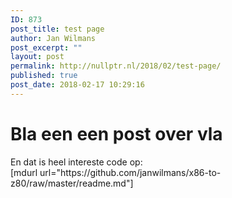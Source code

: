```yaml
---
ID: 873
post_title: test page
author: Jan Wilmans
post_excerpt: ""
layout: post
permalink: http://nullptr.nl/2018/02/test-page/
published: true
post_date: 2018-02-17 10:29:16
---
```

<h1>Bla een een post over vla</h1>
En dat is heel intereste code op:

<div>
[mdurl url="https://github.com/janwilmans/x86-to-z80/raw/master/readme.md"]
</div>